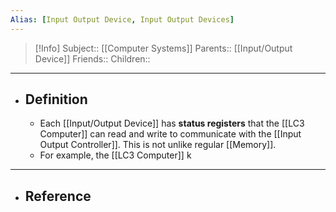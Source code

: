 ```yaml
---
Alias: [Input Output Device, Input Output Devices]
---
```

> [!Info]
> Subject:: [[Computer Systems]]
> Parents:: [[Input/Output Device]]
> Friends:: 
> Children:: 
---
- ## Definition
	- Each [[Input/Output Device]] has **status registers** that the [[LC3 Computer]] can read and write to communicate with the [[Input Output Controller]]. This is not unlike regular [[Memory]].
	- For example, the [[LC3 Computer]] k
---
- ## Reference